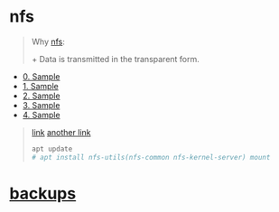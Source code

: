 # nfs

> Why [nfs](https://sungup.github.io/2020/01/15/How-to-Setup-the-NFS-on-Ubuntu.html):
>
> \+ Data is transmitted in the transparent form.

- [0. Sample](0sample.md)
- [1. Sample](1sample.md) 
- [2. Sample](2sample.md)
- [3. Sample](3sample.md)
- [4. Sample](4sample.md)

> [link](https://nfs.sourceforge.net/nfs-howto/ar01s02.html)
> [another link](https://packages.ubuntu.com/ru/bionic/nfs-kernel-server)
>
> ```sh
> apt update
> # apt install nfs-utils(nfs-common nfs-kernel-server) mount
> ```

# [backups](https://ubuntu.com/server/docs/backups-introduction)
